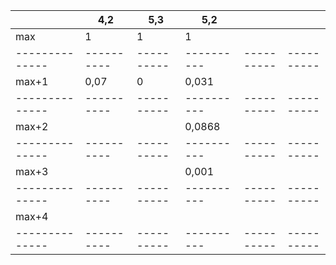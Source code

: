|              | 4,2      | 5,3      | 5,2      |          |          |
|--------------|----------|----------|----------|----------|----------|
| max          |     1    |    1     |     1    |          |          |
|--------------|----------|----------|----------|----------|----------|
| max+1        |   0,07   |     0    |   0,031  |          |          |
|--------------|----------|----------|----------|----------|----------|
| max+2        |          |          |  0,0868  |          |          |
|--------------|----------|----------|----------|----------|----------|
| max+3        |          |          |  0,001   |          |          |
|--------------|----------|----------|----------|----------|----------|
|max+4         |          |          |          |          |          |
|--------------|----------|----------|----------|----------|----------|
